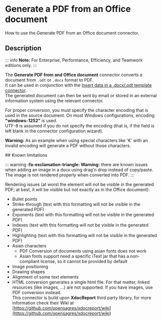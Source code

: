 # Generate a PDF from an Office document

How to use the Generate PDF from an Office document connector.

## Description
::: info
**Note:** For Enterprise, Performance, Efficiency, and Teamwork editions only.
:::

The **Generate PDF from and Office document** connector converts a document from `.odt` or `.docx` format to PDF.  
It can be used in conjunction with the [Insert data in a .docx/.odt template connector](insert-data-in-a-docx-odt-template.md).   
The generated document can then be sent by email or stored in an external information system using the relevant connector.  

For proper conversion, you must specify the character encoding that is used in the source document. On most Windows configurations, encoding **"windows-1252"** is used.  
UTF-8 is assumed if you do not specify the encoding (that is, if the field is left blank in the connector configuration wizard).   

**Warning:** As an example when using special characters like '€' with an invalid encoding will generate a PDF without those characters.

## Known limitations

::: warning
**:fa-exclamation-triangle: Warning:** there are known issues when adding an image in a docx using drag'n drop instead of copy/paste. The image is not rendered properly when converted into PDF.
:::

Rendering issues (at worst the element will not be visible in the generated PDF; at best, it will be visible but not exactly as in the Office document):  
* Bullet points
* Strike-through (text with this formatting will not be visible in the generated PDF)
* Exponents (text with this formatting will not be visible in the generated PDF)
* Indexes (text with this formatting will not be visible in the generated PDF)
* Highlighting (text with this formatting will not be visible in the generated PDF)
* Asian characters
  * PDF Conversion of documents using asian fonts does not work
  * Asian fonts support need a specific iText jar that has a non-compliant license, so it cannot be provided by default
* Image positioning
* Drawing shapes
* Alignment of some text elements
* HTML conversion generates a single html file. For that matter, linked resources (like images, ...) are not supported. If you have images, use PDF conversion instead.  
This connector is build upon **XdocReport** third party library, for more information check their Wiki at [https://github.com/opensagres/xdocreport/wiki](https://github.com/opensagres/xdocreport/wiki)
